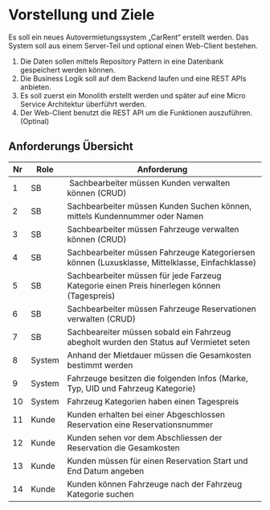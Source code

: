 Vorstellung und Ziele
====

Es soll ein neues Autovermietungssystem „CarRent“ erstellt werden. Das System soll aus einem Server-Teil und optional einen Web-Client bestehen.

1. Die Daten sollen mittels Repository Pattern in eine Datenbank gespeichert werden können.
2. Die Business Logik soll auf dem Backend laufen und eine REST APIs anbieten.
3. Es soll zuerst ein Monolith erstellt werden und später auf eine Micro Service Architektur überführt
werden.
4. Der Web-Client benutzt die REST API um die Funktionen auszuführen. (Optinal)

Anforderungs Übersicht
---

| Nr | Role | Anforderung |
| --- | --- | --- |
| 1 | SB | Sachbearbeiter müssen Kunden verwalten können (CRUD) |
| 2 | SB | Sachbearbeiter müssen Kunden Suchen können, mittels Kundennummer oder Namen |
| 3 | SB | Sachbearbeiter müssen Fahrzeuge verwalten können (CRUD) |
| 4 | SB | Sachbearbeiter müssen Fahrzeuge Kategoriersen können (Luxusklasse, Mittelklasse, Einfachklasse) |
| 5 | SB | Sachbearbeiter müssen für jede Farzeug Kategorie einen Preis hinerlegen können (Tagespreis) |
| 6 | SB | Sachbearbeiter müssen Fahrzeuge Reservationen verwalten (CRUD)  |
| 7 | SB | Sachbeareiter müssen sobald ein Fahrzeug abegholt wurden den Status auf Vermietet seten |
| 8 | System | Anhand der Mietdauer müssen die Gesamkosten bestimmt werden  |
| 9 | System | Fahrzeuge besitzen die folgenden Infos (Marke, Typ, UID und Fahrzeug Kategorie) |
| 10 | System | Fahrzeug Kategorien haben einen Tagespreis |
| 11 | Kunde | Kunden erhalten bei einer Abgeschlossen Reservation eine Reservationsnummer |
| 12 | Kunde | Kunden sehen vor dem Abschliessen der Reservation die Gesamkosten |
| 13 | Kunde | Kunden müssen für einen Reservation Start und End Datum angeben |
| 14 | Kunde | Kunden können Fahrzeuge nach der Fahrzeug Kategorie suchen |
